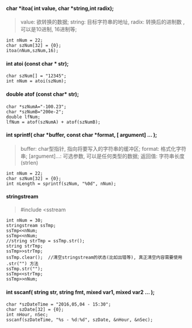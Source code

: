 
#### char *itoa( int value, char *string,int radix); ####
>value: 欲转换的数据; string: 目标字符串的地址, radix: 转换后的进制数 , 可以是10进制, 16进制等;

	int nNum = 22;
	char szNum[32] = {0};
	itoa(nNum,szNum,16);

#### int atoi (const char * str); ####

	char szNum[] = "12345";
	int nNum = atoi(szNum);

#### double atof (const char* str); ####

	char *szNumA="-100.23";   
	char *szNumB="200e-2";   
	double lfNum;   
	lfNum = atof(szNumA) + atof(szNumB);   

####  int sprintf( char *buffer, const char *format, [ argument] … ); #### 
>buffer: char型指针, 指向将要写入的字符串的缓冲区; format: 格式化字符串; 
>[argument]...: 可选参数, 可以是任何类型的数据; 返回值: 字符串长度(strlen)

	int nNum = 22;
	char szNum[32] = {0};
	int nLength = sprintf(szNum, "%0d", nNum); 

#### stringstream ####
>\#include <sstream

	int nNum = 30;
	stringstream ssTmp;
	ssTmp<<nNum; 
	ssTmp<<nNum; 
	//string strTmp = ssTmp.str();
	string strTmp;
	ssTmp>>strTmp;
	ssTmp.clear();	//清空stringstream的状态(比如出错等), 真正清空内容需要使用 .str("") 方法
	ssTmp.str("");
	ssTmp<<strTmp;
	ssTmp>>nNum;

#### int sscanf( string str, string fmt, mixed var1, mixed var2 ... ); ####

	char *szDateTime = "2016,05,04 - 15:30";
	char szDate[32] = {0};
	int nHour, nSec;
	sscanf(szDateTime, "%s - %d:%d", szDate, &nHour, &nSec);
